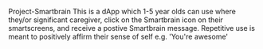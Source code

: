 Project-Smartbrain
This is a dApp which 1-5 year olds can use where they/or significant caregiver, click on the Smartbrain icon on their smartscreens, and receive a postive Smartbrain message. Repetitive use is meant to positively affirm their sense of self e.g. 'You're awesome'
